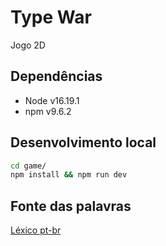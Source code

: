 # Type War

Jogo 2D

## Dependências

- Node v16.19.1
- npm v9.6.2

## Desenvolvimento local

```sh
cd game/
npm install && npm run dev
```

## Fonte das palavras

[Léxico pt-br](https://github.com/fserb/pt-br)
